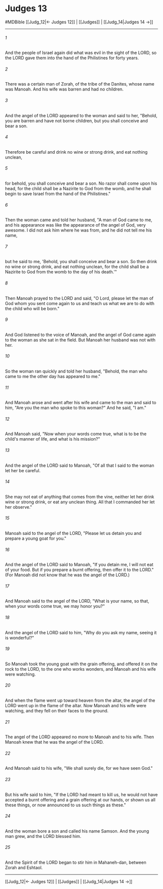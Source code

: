 # Judges 13
#MDBible
[[Judg_12|← Judges 12]] | [[Judges]] | [[Judg_14|Judges 14 →]]

***

###### 1 

And the people of Israel again did what was evil in the sight of the LORD, so the LORD gave them into the hand of the Philistines for forty years. 

###### 2 

There was a certain man of Zorah, of the tribe of the Danites, whose name was Manoah. And his wife was barren and had no children. 

###### 3 

And the angel of the LORD appeared to the woman and said to her, "Behold, you are barren and have not borne children, but you shall conceive and bear a son. 

###### 4 

Therefore be careful and drink no wine or strong drink, and eat nothing unclean, 

###### 5 

for behold, you shall conceive and bear a son. No razor shall come upon his head, for the child shall be a Nazirite to God from the womb, and he shall begin to save Israel from the hand of the Philistines." 

###### 6 

Then the woman came and told her husband, "A man of God came to me, and his appearance was like the appearance of the angel of God, very awesome. I did not ask him where he was from, and he did not tell me his name, 

###### 7 

but he said to me, 'Behold, you shall conceive and bear a son. So then drink no wine or strong drink, and eat nothing unclean, for the child shall be a Nazirite to God from the womb to the day of his death.'" 

###### 8 

Then Manoah prayed to the LORD and said, "O Lord, please let the man of God whom you sent come again to us and teach us what we are to do with the child who will be born." 

###### 9 

And God listened to the voice of Manoah, and the angel of God came again to the woman as she sat in the field. But Manoah her husband was not with her. 

###### 10 

So the woman ran quickly and told her husband, "Behold, the man who came to me the other day has appeared to me." 

###### 11 

And Manoah arose and went after his wife and came to the man and said to him, "Are you the man who spoke to this woman?" And he said, "I am." 

###### 12 

And Manoah said, "Now when your words come true, what is to be the child's manner of life, and what is his mission?" 

###### 13 

And the angel of the LORD said to Manoah, "Of all that I said to the woman let her be careful. 

###### 14 

She may not eat of anything that comes from the vine, neither let her drink wine or strong drink, or eat any unclean thing. All that I commanded her let her observe." 

###### 15 

Manoah said to the angel of the LORD, "Please let us detain you and prepare a young goat for you." 

###### 16 

And the angel of the LORD said to Manoah, "If you detain me, I will not eat of your food. But if you prepare a burnt offering, then offer it to the LORD." (For Manoah did not know that he was the angel of the LORD.) 

###### 17 

And Manoah said to the angel of the LORD, "What is your name, so that, when your words come true, we may honor you?" 

###### 18 

And the angel of the LORD said to him, "Why do you ask my name, seeing it is wonderful?" 

###### 19 

So Manoah took the young goat with the grain offering, and offered it on the rock to the LORD, to the one who works wonders, and Manoah and his wife were watching. 

###### 20 

And when the flame went up toward heaven from the altar, the angel of the LORD went up in the flame of the altar. Now Manoah and his wife were watching, and they fell on their faces to the ground. 

###### 21 

The angel of the LORD appeared no more to Manoah and to his wife. Then Manoah knew that he was the angel of the LORD. 

###### 22 

And Manoah said to his wife, "We shall surely die, for we have seen God." 

###### 23 

But his wife said to him, "If the LORD had meant to kill us, he would not have accepted a burnt offering and a grain offering at our hands, or shown us all these things, or now announced to us such things as these." 

###### 24 

And the woman bore a son and called his name Samson. And the young man grew, and the LORD blessed him. 

###### 25 

And the Spirit of the LORD began to stir him in Mahaneh-dan, between Zorah and Eshtaol. 

***

[[Judg_12|← Judges 12]] | [[Judges]] | [[Judg_14|Judges 14 →]]

